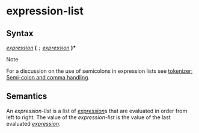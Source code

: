 # expression-list

## Syntax

[_expression_](expression.md) __(__ `;` [_expression_](expression.md) __)*__

> [!NOTE]
> For a discussion on the use of semicolons in expression lists see
> [tokenizer; Semi-colon and comma handling](../tokenizer.md#semi-colon-and-comma-handling). 

## Semantics
An _expression-list_ is a list of [_expression_](expression.md)s that are
evaluated in order from left to right. The value of the _expression-list_ is the
value of the last evaluated [_expression_](expression.md).


